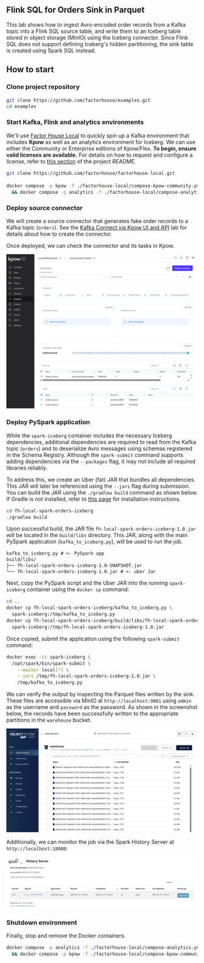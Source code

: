 ## Flink SQL for Orders Sink in Parquet

This lab shows how to ingest Avro-encoded order records from a Kafka topic into a Flink SQL source table, and write them to an Iceberg table stored in object storage (MinIO) using the Iceberg connector. Since Flink SQL does not support defining Iceberg's hidden partitioning, the sink table is created using Spark SQL instead.

## How to start

### Clone project repository

```bash
git clone https://github.com/factorhouse/examples.git
cd examples
```

### Start Kafka, Flink and analytics environments

We'll use [Factor House Local](https://github.com/factorhouse/factorhouse-local) to quickly spin up a Kafka environment that includes **Kpow** as well as an analytics environment for Iceberg. We can use either the Community or Enterprise editions of Kpow/Flex. **To begin, ensure valid licenses are available.** For details on how to request and configure a license, refer to [this section](https://github.com/factorhouse/factorhouse-local?tab=readme-ov-file#update-kpow-and-flex-licenses) of the project _README_.

```bash
git clone https://github.com/factorhouse/factorhouse-local.git

docker compose -p kpow -f ./factorhouse-local/compose-kpow-community.yml up -d \
  && docker compose -p analytics -f ./factorhouse-local/compose-analytics.yml up -d
```

### Deploy source connector

We will create a source connector that generates fake order records to a Kafka topic (`orders`). See the [Kafka Connect via Kpow UI and API](../fh-local-kafka-connect-orders/) lab for details about how to create the connector.

Once deployed, we can check the connector and its tasks in Kpow.

![](./images/kafka-connector.png)

### Deploy PySpark application

While the `spark-iceberg` container includes the necessary Iceberg dependencies, additional dependencies are required to read from the Kafka topic (`orders`) and to deserialize Avro messages using schemas registered in the Schema Registry. Although the `spark-submit` command supports adding dependencies via the `--packages` flag, it may not include all required libraries reliably.

To address this, we create an Uber (fat) JAR that bundles all dependencies. This JAR will later be referenced using the `--jars` flag during submission. You can build the JAR using the `./gradlew build` command as shown below. If Gradle is not installed, refer to [this page](https://gradle.org/install/) for installation instructions.

```bash
cd fh-local-spark-orders-iceberg
./gradlew build
```

Upon successful build, the JAR file `fh-local-spark-orders-iceberg-1.0.jar` will be located in the `build/libs` directory. This JAR, along with the main PySpark application (`kafka_to_iceberg.py`), will be used to run the job.

```
kafka_to_iceberg.py # <- PySpark app
build/libs/
├── fh-local-spark-orders-iceberg-1.0-SNAPSHOT.jar
└── fh-local-spark-orders-iceberg-1.0.jar # <- uber Jar
```

Next, copy the PySpark script and the Uber JAR into the running `spark-iceberg` container using the `docker cp` command:

```bash
cd ..
docker cp fh-local-spark-orders-iceberg/kafka_to_iceberg.py \
  spark-iceberg:/tmp/kafka_to_iceberg.py
docker cp fh-local-spark-orders-iceberg/build/libs/fh-local-spark-orders-iceberg-1.0.jar \
  spark-iceberg:/tmp/fh-local-spark-orders-iceberg-1.0.jar
```

Once copied, submit the application using the following `spark-submit` command:

```bash
docker exec -it spark-iceberg \
  /opt/spark/bin/spark-submit \
    --master local[*] \
    --jars /tmp/fh-local-spark-orders-iceberg-1.0.jar \
    /tmp/kafka_to_iceberg.py
```

We can verify the output by inspecting the Parquet files written by the sink. These files are accessible via MinIO at `http://localhost:9001` using `admin` as the username and `password` as the password. As shown in the screenshot below, the records have been successfully written to the appropriate partitions in the `warehouse` bucket.

![](./images/minio-01.png)

Additionally, we can monitor the job via the Spark History Server at `http://localhost:18080`:

![](./images/history-server-01.png)

### Shutdown environment

Finally, stop and remove the Docker containers.

```bash
docker compose -p analytics -f ./factorhouse-local/compose-analytics.yml down \
  && docker compose -p kpow -f ./factorhouse-local/compose-kpow-community.yml down
```
